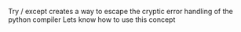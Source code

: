 Try / except creates a way to escape the cryptic error handling of the python compiler
Lets know how to use this concept
